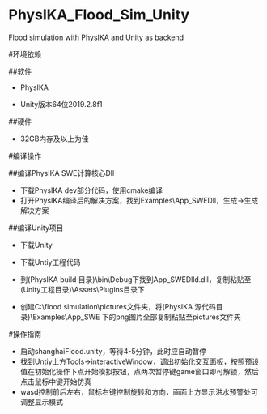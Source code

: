 # PhysIKA_Flood_Sim_Unity
Flood simulation with PhysIKA and Unity as backend

#环境依赖

##软件

* PhysIKA

* Unity版本64位2019.2.8f1

##硬件

* 32GB内存及以上为佳

#编译操作

##编译PhysIKA SWE计算核心Dll

* 下载PhysIKA dev部分代码，使用cmake编译
* 打开PhysIKA编译后的解决方案，找到Examples\App_SWEDll，生成->生成解决方案

##编译Unity项目

* 下载Unity

* 下载Untiy工程代码
* 到(PhysIKA build 目录)\bin\Debug下找到App_SWEDlld.dll，复制粘贴至(Unity工程目录)\Assets\Plugins目录下
* 创建C:\flood simulation\pictures文件夹，将(PhysIKA 源代码目录)\Examples\App_SWE 下的png图片全部复制粘贴至pictures文件夹

#操作指南

* 启动shanghaiFlood.unity，等待4-5分钟，此时应自动暂停
* 找到Untiy上方Tools->interactiveWindow，调出初始化交互面板，按照预设值在初始化操作下点开始模拟按钮，点两次暂停键game窗口即可解锁，然后点击鼠标中键开始仿真
* wasd控制前后左右，鼠标右键控制旋转和方向，画面上方显示洪水预警处可调整显示模式

